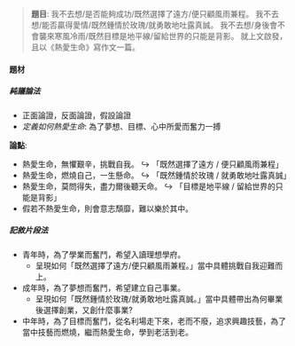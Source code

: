 > **題目**:
> 我不去想/是否能夠成功/既然選擇了遠方/便只顧風雨兼程。
> 我不去想/能否贏得愛情/既然鍾情於玫瑰/就勇敢地吐露真誠。
> 我不去想/身後會不會襲來寒風冷雨/既然目標是地平線/留給世界的只能是背影。
> 就上文啟發，且以《熱愛生命》寫作文一篇。

#### 題材
##### 純議論法
- 正面論證，反面論證，假設論證
- *定義如何熱愛生命*: 為了夢想、目標、心中所愛而奮力一搏

**論點**:
- 熱愛生命，無懼艱辛，挑戰自我。
  ↪️ 「既然選擇了遠方 / 便只顧風雨兼程」
- 熱愛生命，燃燒自己，一生懸命。
  ↪️ 「既然鍾情於玫瑰 / 就勇敢地吐露真誠」
- 熱愛生命，莫問得失，盡力爾後聽天命。
  ↪️ 「目標是地平線 / 留給世界的只能是背影」
- 假若不熱愛生命，則會意志頹靡，難以樂於其中。

##### 記敘片段法
- 青年時，為了學業而奮鬥，希望入讀理想學府。
	- 呈現如何「既然選擇了遠方/便只顧風雨兼程。」當中具體挑戰自我迎難而上。
- 成年時，為了夢想而奮鬥，希望建立自己事業。
	- 呈現如何「既然鍾情於玫瑰/就勇敢地吐露真誠。」當中具體帶出為何畢業後選擇創業，又創什麼事業?
- 中年時，為了目標而奮鬥，從名利場走下來，老而不廢，追求興趣技藝，為了當中技藝而燃燒，繼而熱愛生命，學到老活到老。